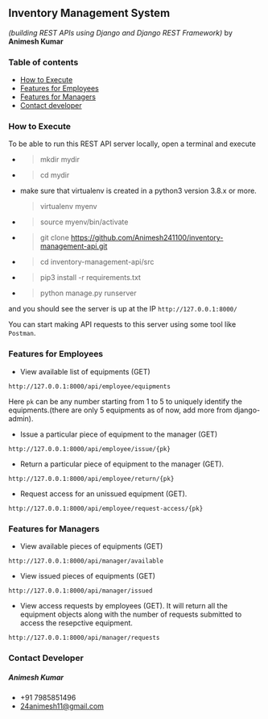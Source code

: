 ## Inventory Management System
*(building REST APIs using Django and Django REST Framework)*
by **Animesh Kumar**

### Table of contents
* [How to Execute](#how-to-execute)
* [Features for Employees](#features-for-employees)
* [Features for Managers](#features-for-managers)
* [Contact developer](#contact-developer)

### How to Execute
To be able to run this REST API server locally, open a terminal and execute

* >mkdir mydir
* >cd mydir
* make sure that virtualenv is created in a python3 version 3.8.x or more.
     >virtualenv myenv
* >source myenv/bin/activate
* >git clone https://github.com/Animesh241100/inventory-management-api.git
* >cd inventory-management-api/src
* >pip3 install -r requirements.txt
* >python manage.py runserver

and you should see the server is up at the IP `http://127.0.0.1:8000/`

You can start making API requests to this server using some tool like `Postman`.

### Features for Employees
* View available list of equipments (GET)
```http
http://127.0.0.1:8000/api/employee/equipments
```
Here `pk` can be any number starting from 1 to 5 to uniquely identify the equipments.(there are only 5 equipments as of now, add more from django-admin).

* Issue a particular piece of equipment to the manager (GET) 
```http
http://127.0.0.1:8000/api/employee/issue/{pk}
```
* Return a particular piece of equipment to the manager (GET). 
```http
http://127.0.0.1:8000/api/employee/return/{pk}
```
* Request access for an unissued equipment (GET). 
```http
http://127.0.0.1:8000/api/employee/request-access/{pk}
```
### Features for Managers
* View available pieces of equipments (GET)
```http
http://127.0.0.1:8000/api/manager/available
```
* View issued pieces of equipments (GET)
```http
http://127.0.0.1:8000/api/manager/issued
```

* View access requests by employees (GET). It will return all the equipment objects along with the number of requests submitted to access the resepctive equipment.
```http
http://127.0.0.1:8000/api/manager/requests
```

### Contact Developer
##### Animesh Kumar
* +91 7985851496
* 24animesh11@gmail.com

